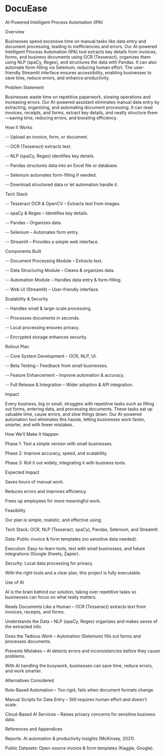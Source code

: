 # DocuEase
AI-Powered Intelligent Process Automation (IPA)

Overview

Businesses spend excessive time on manual tasks like data entry and document processing, leading to inefficiencies and errors. Our AI-powered Intelligent Process Automation (IPA) tool extracts key details from invoices, forms, and business documents using OCR (Tesseract), organizes them using NLP (spaCy, Regex), and structures the data with Pandas. It can also automate form-filling via Selenium, reducing human effort. The user-friendly Streamlit interface ensures accessibility, enabling businesses to save time, reduce errors, and enhance productivity.

Problem Statement

Businesses waste time on repetitive paperwork, slowing operations and increasing errors. Our AI-powered assistant eliminates manual data entry by extracting, organizing, and automating document processing. It can read invoices, receipts, and forms, extract key details, and neatly structure them—saving time, reducing errors, and boosting efficiency.

How It Works

-- Upload an invoice, form, or document.

-- OCR (Tesseract) extracts text.

-- NLP (spaCy, Regex) identifies key details.

-- Pandas structures data into an Excel file or database.

-- Selenium automates form-filling if needed.

-- Download structured data or let automation handle it.

Tech Stack

-- Tesseract OCR & OpenCV – Extracts text from images.

-- spaCy & Regex – Identifies key details.

-- Pandas – Organizes data.

-- Selenium – Automates form entry.

-- Streamlit – Provides a simple web interface.

Components Built

-- Document Processing Module – Extracts text.

-- Data Structuring Module – Cleans & organizes data.

-- Automation Module – Handles data entry & form-filling.

-- Web UI (Streamlit) – User-friendly interface.

Scalability & Security

-- Handles small & large-scale processing.

-- Processes documents in seconds.

-- Local processing ensures privacy.

-- Encrypted storage enhances security.

Rollout Plan

-- Core System Development – OCR, NLP, UI.

-- Beta Testing – Feedback from small businesses.

-- Feature Enhancement – Improve automation & accuracy.

-- Full Release & Integration – Wider adoption & API integration.

Impact

Every business, big or small, struggles with repetitive tasks such as filling out forms, entering data, and processing documents. These tasks eat up valuable time, cause errors, and slow things down. Our AI-powered automation tool eliminates this hassle, letting businesses work faster, smarter, and with fewer mistakes.

How We’ll Make It Happen

Phase 1: Test a simple version with small businesses.

Phase 2: Improve accuracy, speed, and scalability.

Phase 3: Roll it out widely, integrating it with business tools.

Expected Impact

Saves hours of manual work.

Reduces errors and improves efficiency.

Frees up employees for more meaningful work.

Feasibility

Our plan is simple, realistic, and effective using:

Tech Stack: OCR, NLP (Tesseract, spaCy), Pandas, Selenium, and Streamlit.

Data: Public invoice & form templates (no sensitive data needed).

Execution: Easy-to-learn tools, test with small businesses, and future integrations (Google Sheets, Zapier).

Security: Local data processing for privacy.

With the right tools and a clear plan, this project is fully executable.

Use of AI

AI is the brain behind our solution, taking over repetitive tasks so businesses can focus on what really matters.

Reads Documents Like a Human – OCR (Tesseract) extracts text from invoices, receipts, and forms.

Understands the Data – NLP (spaCy, Regex) organizes and makes sense of the extracted info.

Does the Tedious Work – Automation (Selenium) fills out forms and processes documents.

Prevents Mistakes – AI detects errors and inconsistencies before they cause problems.

With AI handling the busywork, businesses can save time, reduce errors, and work smarter.

Alternatives Considered

Rule-Based Automation – Too rigid, fails when document formats change.

Manual Scripts for Data Entry – Still requires human effort and doesn't scale.

Cloud-Based AI Services – Raises privacy concerns for sensitive business data.

References and Appendices

Reports: AI automation & productivity insights (McKinsey, 2021).

Public Datasets: Open-source invoice & form templates (Kaggle, Google).

